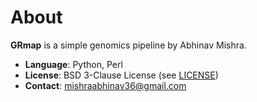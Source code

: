 # About

**GRmap** is a simple genomics pipeline by Abhinav Mishra.   

- **Language**: Python, Perl
- **License**: BSD 3-Clause License (see [LICENSE](github.com/bibymaths/grmap/LICENSE)) 
- **Contact**: mishraabhinav36@gmail.com
